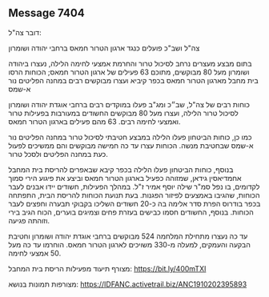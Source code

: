 ## Message 7404

דובר צה"ל:

צה"ל ושב"כ פועלים כנגד ארגון הטרור חמאס ברחבי יהודה ושומרון

בתום מבצע מעצרים נרחב לסיכול טרור והחרמת אמצעי לחימה הלילה, נעצרו ביהודה ושומרון מעל 80 מבוקשים, מתוכם 63 פעילים של ארגון הטרור חמאס; הכוחות הרסו בית מחבל מארגון הטרור חמאס בכפר קיביא ועצרו מבוקשים רבים במחנה הפליטים נור א-שמס

כוחות רבים של צה"ל, שב״כ ומג"ב פעלו במוקדים רבים ברחבי אוגדת יהודה ושומרון לסיכול טרור הלילה, ועצרו מעל 80 מבוקשים החשודים במעורבות בפעילות טרור ואמצעי לחימה רבים. 63 מהם פעילים בארגון הטרור חמאס.

כמו כן, כוחות הביטחון פעלו הלילה במבצע חטיבתי לסיכול טרור במחנה הפליטים נור א-שמס שבחטיבת מנשה. הכוחות עצרו עד כה חמישה מבוקשים והם ממשיכים לפעול כעת במחנה הפליטים ולסכל טרור.

בנוסף, כוחות הביטחון פעלו הלילה בכפר קיבא שבאפרים להריסת בית המחבל אחמדיאסין גידאן, שמזוהה כפעיל בארגון הטרור חמאס וביצע את פיגוע הירי סמוך לקדומים, בו נפל סמ"ר שילה יוסף אמיר ז"ל. במהלך הפעילות, חשודים יידו אבנים לעבר הכוחות, שהגיבו באמצעים לפיזור הפגנות. בעת תנועת הכוחות להריסת הבית, התפתחה בכפר בודרוס הפרת סדר אלימה בה כ-20 חשודים השליכו בקבוקי תבערה וחפצים לעבר הכוחות. בנוסף, החשודים חסמו כבישים בעזרת פחים וצמיגים בוערים, הכוח הגיב בירי וזוהתה פגיעה.

עד כה נעצרו מתחילת המלחמה 524 מבוקשים ברחבי אוגדת יהודה ושומרון וחטיבת הבקעה והעמקים, למעלה מ-330 משויכים לארגון הטרור חמאס. הוחרמו עד כה מעל 50 אמצעי לחימה.

מצורף תיעוד מפעילות הריסת בית המחבל: https://bit.ly/400mTXI

מצורפות תמונות בנושא: https://IDFANC.activetrail.biz/ANC1910202395893

